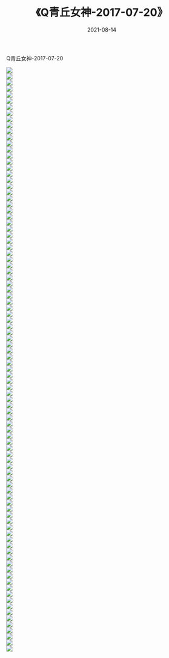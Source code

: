 ﻿---
layout: post
title:  《Q青丘女神-2017-07-20》
date:   2021-08-14
img: http://img.660000.xyz/Sharelink/网络美图/2021/Q青丘女神-2017-07-20/000.jpg
categories: [美女, 清纯, 唯美]
---

Q青丘女神-2017-07-20

  ![](http://img.660000.xyz/Sharelink/网络美图/2021/Q青丘女神-2017-07-20/001.jpg) <br> ![](http://img.660000.xyz/Sharelink/网络美图/2021/Q青丘女神-2017-07-20/002.jpg) <br> ![](http://img.660000.xyz/Sharelink/网络美图/2021/Q青丘女神-2017-07-20/003.jpg) <br> ![](http://img.660000.xyz/Sharelink/网络美图/2021/Q青丘女神-2017-07-20/004.jpg) <br> ![](http://img.660000.xyz/Sharelink/网络美图/2021/Q青丘女神-2017-07-20/005.jpg) <br> ![](http://img.660000.xyz/Sharelink/网络美图/2021/Q青丘女神-2017-07-20/006.jpg) <br> ![](http://img.660000.xyz/Sharelink/网络美图/2021/Q青丘女神-2017-07-20/007.jpg) <br> ![](http://img.660000.xyz/Sharelink/网络美图/2021/Q青丘女神-2017-07-20/008.jpg) <br> ![](http://img.660000.xyz/Sharelink/网络美图/2021/Q青丘女神-2017-07-20/009.jpg) <br> ![](http://img.660000.xyz/Sharelink/网络美图/2021/Q青丘女神-2017-07-20/010.jpg) <br> ![](http://img.660000.xyz/Sharelink/网络美图/2021/Q青丘女神-2017-07-20/011.jpg) <br> ![](http://img.660000.xyz/Sharelink/网络美图/2021/Q青丘女神-2017-07-20/012.jpg) <br> ![](http://img.660000.xyz/Sharelink/网络美图/2021/Q青丘女神-2017-07-20/013.jpg) <br> ![](http://img.660000.xyz/Sharelink/网络美图/2021/Q青丘女神-2017-07-20/014.jpg) <br> ![](http://img.660000.xyz/Sharelink/网络美图/2021/Q青丘女神-2017-07-20/015.jpg) <br> ![](http://img.660000.xyz/Sharelink/网络美图/2021/Q青丘女神-2017-07-20/016.jpg) <br> ![](http://img.660000.xyz/Sharelink/网络美图/2021/Q青丘女神-2017-07-20/017.jpg) <br> ![](http://img.660000.xyz/Sharelink/网络美图/2021/Q青丘女神-2017-07-20/018.jpg) <br> ![](http://img.660000.xyz/Sharelink/网络美图/2021/Q青丘女神-2017-07-20/019.jpg) <br> ![](http://img.660000.xyz/Sharelink/网络美图/2021/Q青丘女神-2017-07-20/020.jpg) <br> ![](http://img.660000.xyz/Sharelink/网络美图/2021/Q青丘女神-2017-07-20/021.jpg) <br> ![](http://img.660000.xyz/Sharelink/网络美图/2021/Q青丘女神-2017-07-20/022.jpg) <br> ![](http://img.660000.xyz/Sharelink/网络美图/2021/Q青丘女神-2017-07-20/023.jpg) <br> ![](http://img.660000.xyz/Sharelink/网络美图/2021/Q青丘女神-2017-07-20/024.jpg) <br> ![](http://img.660000.xyz/Sharelink/网络美图/2021/Q青丘女神-2017-07-20/025.jpg) <br> ![](http://img.660000.xyz/Sharelink/网络美图/2021/Q青丘女神-2017-07-20/026.jpg) <br> ![](http://img.660000.xyz/Sharelink/网络美图/2021/Q青丘女神-2017-07-20/027.jpg) <br> ![](http://img.660000.xyz/Sharelink/网络美图/2021/Q青丘女神-2017-07-20/028.jpg) <br> ![](http://img.660000.xyz/Sharelink/网络美图/2021/Q青丘女神-2017-07-20/029.jpg) <br> ![](http://img.660000.xyz/Sharelink/网络美图/2021/Q青丘女神-2017-07-20/030.jpg) <br> ![](http://img.660000.xyz/Sharelink/网络美图/2021/Q青丘女神-2017-07-20/031.jpg) <br> ![](http://img.660000.xyz/Sharelink/网络美图/2021/Q青丘女神-2017-07-20/032.jpg) <br> ![](http://img.660000.xyz/Sharelink/网络美图/2021/Q青丘女神-2017-07-20/033.jpg) <br> ![](http://img.660000.xyz/Sharelink/网络美图/2021/Q青丘女神-2017-07-20/034.jpg) <br> ![](http://img.660000.xyz/Sharelink/网络美图/2021/Q青丘女神-2017-07-20/035.jpg) <br> ![](http://img.660000.xyz/Sharelink/网络美图/2021/Q青丘女神-2017-07-20/036.jpg) <br> ![](http://img.660000.xyz/Sharelink/网络美图/2021/Q青丘女神-2017-07-20/037.jpg) <br> ![](http://img.660000.xyz/Sharelink/网络美图/2021/Q青丘女神-2017-07-20/038.jpg) <br> ![](http://img.660000.xyz/Sharelink/网络美图/2021/Q青丘女神-2017-07-20/039.jpg) <br> ![](http://img.660000.xyz/Sharelink/网络美图/2021/Q青丘女神-2017-07-20/040.jpg) <br> ![](http://img.660000.xyz/Sharelink/网络美图/2021/Q青丘女神-2017-07-20/041.jpg) <br> ![](http://img.660000.xyz/Sharelink/网络美图/2021/Q青丘女神-2017-07-20/042.jpg) <br> ![](http://img.660000.xyz/Sharelink/网络美图/2021/Q青丘女神-2017-07-20/043.jpg) <br> ![](http://img.660000.xyz/Sharelink/网络美图/2021/Q青丘女神-2017-07-20/044.jpg) <br> ![](http://img.660000.xyz/Sharelink/网络美图/2021/Q青丘女神-2017-07-20/045.jpg) <br> ![](http://img.660000.xyz/Sharelink/网络美图/2021/Q青丘女神-2017-07-20/046.jpg) <br> ![](http://img.660000.xyz/Sharelink/网络美图/2021/Q青丘女神-2017-07-20/047.jpg) <br> ![](http://img.660000.xyz/Sharelink/网络美图/2021/Q青丘女神-2017-07-20/048.jpg) <br> ![](http://img.660000.xyz/Sharelink/网络美图/2021/Q青丘女神-2017-07-20/049.jpg) <br> ![](http://img.660000.xyz/Sharelink/网络美图/2021/Q青丘女神-2017-07-20/050.jpg) <br> ![](http://img.660000.xyz/Sharelink/网络美图/2021/Q青丘女神-2017-07-20/051.jpg) <br> ![](http://img.660000.xyz/Sharelink/网络美图/2021/Q青丘女神-2017-07-20/052.jpg) <br> ![](http://img.660000.xyz/Sharelink/网络美图/2021/Q青丘女神-2017-07-20/053.jpg) <br> ![](http://img.660000.xyz/Sharelink/网络美图/2021/Q青丘女神-2017-07-20/054.jpg) <br> ![](http://img.660000.xyz/Sharelink/网络美图/2021/Q青丘女神-2017-07-20/055.jpg) <br> ![](http://img.660000.xyz/Sharelink/网络美图/2021/Q青丘女神-2017-07-20/056.jpg) <br> ![](http://img.660000.xyz/Sharelink/网络美图/2021/Q青丘女神-2017-07-20/057.jpg) <br> ![](http://img.660000.xyz/Sharelink/网络美图/2021/Q青丘女神-2017-07-20/058.jpg) <br> ![](http://img.660000.xyz/Sharelink/网络美图/2021/Q青丘女神-2017-07-20/059.jpg) <br> ![](http://img.660000.xyz/Sharelink/网络美图/2021/Q青丘女神-2017-07-20/060.jpg) <br> ![](http://img.660000.xyz/Sharelink/网络美图/2021/Q青丘女神-2017-07-20/061.jpg) <br> ![](http://img.660000.xyz/Sharelink/网络美图/2021/Q青丘女神-2017-07-20/062.jpg) <br> ![](http://img.660000.xyz/Sharelink/网络美图/2021/Q青丘女神-2017-07-20/063.jpg) <br> ![](http://img.660000.xyz/Sharelink/网络美图/2021/Q青丘女神-2017-07-20/064.jpg) <br> ![](http://img.660000.xyz/Sharelink/网络美图/2021/Q青丘女神-2017-07-20/065.jpg) <br> ![](http://img.660000.xyz/Sharelink/网络美图/2021/Q青丘女神-2017-07-20/066.jpg) <br> ![](http://img.660000.xyz/Sharelink/网络美图/2021/Q青丘女神-2017-07-20/067.jpg) <br> ![](http://img.660000.xyz/Sharelink/网络美图/2021/Q青丘女神-2017-07-20/068.jpg) <br> ![](http://img.660000.xyz/Sharelink/网络美图/2021/Q青丘女神-2017-07-20/069.jpg) <br> ![](http://img.660000.xyz/Sharelink/网络美图/2021/Q青丘女神-2017-07-20/070.jpg) <br> ![](http://img.660000.xyz/Sharelink/网络美图/2021/Q青丘女神-2017-07-20/071.jpg) <br> ![](http://img.660000.xyz/Sharelink/网络美图/2021/Q青丘女神-2017-07-20/072.jpg) <br> ![](http://img.660000.xyz/Sharelink/网络美图/2021/Q青丘女神-2017-07-20/073.jpg) <br> ![](http://img.660000.xyz/Sharelink/网络美图/2021/Q青丘女神-2017-07-20/074.jpg) <br> ![](http://img.660000.xyz/Sharelink/网络美图/2021/Q青丘女神-2017-07-20/075.jpg) <br> ![](http://img.660000.xyz/Sharelink/网络美图/2021/Q青丘女神-2017-07-20/076.jpg) <br> ![](http://img.660000.xyz/Sharelink/网络美图/2021/Q青丘女神-2017-07-20/077.jpg) <br> ![](http://img.660000.xyz/Sharelink/网络美图/2021/Q青丘女神-2017-07-20/078.jpg) <br> ![](http://img.660000.xyz/Sharelink/网络美图/2021/Q青丘女神-2017-07-20/079.jpg) <br> ![](http://img.660000.xyz/Sharelink/网络美图/2021/Q青丘女神-2017-07-20/080.jpg) <br> ![](http://img.660000.xyz/Sharelink/网络美图/2021/Q青丘女神-2017-07-20/081.jpg) <br> ![](http://img.660000.xyz/Sharelink/网络美图/2021/Q青丘女神-2017-07-20/082.jpg) <br> ![](http://img.660000.xyz/Sharelink/网络美图/2021/Q青丘女神-2017-07-20/083.jpg) <br> ![](http://img.660000.xyz/Sharelink/网络美图/2021/Q青丘女神-2017-07-20/084.jpg) <br> ![](http://img.660000.xyz/Sharelink/网络美图/2021/Q青丘女神-2017-07-20/085.jpg) <br> ![](http://img.660000.xyz/Sharelink/网络美图/2021/Q青丘女神-2017-07-20/086.jpg) <br> ![](http://img.660000.xyz/Sharelink/网络美图/2021/Q青丘女神-2017-07-20/087.jpg) <br> ![](http://img.660000.xyz/Sharelink/网络美图/2021/Q青丘女神-2017-07-20/088.jpg) <br> ![](http://img.660000.xyz/Sharelink/网络美图/2021/Q青丘女神-2017-07-20/089.jpg) <br> ![](http://img.660000.xyz/Sharelink/网络美图/2021/Q青丘女神-2017-07-20/090.jpg) <br> ![](http://img.660000.xyz/Sharelink/网络美图/2021/Q青丘女神-2017-07-20/091.jpg) <br> ![](http://img.660000.xyz/Sharelink/网络美图/2021/Q青丘女神-2017-07-20/092.jpg) <br> ![](http://img.660000.xyz/Sharelink/网络美图/2021/Q青丘女神-2017-07-20/093.jpg) <br> ![](http://img.660000.xyz/Sharelink/网络美图/2021/Q青丘女神-2017-07-20/094.jpg) <br> ![](http://img.660000.xyz/Sharelink/网络美图/2021/Q青丘女神-2017-07-20/095.jpg) <br> ![](http://img.660000.xyz/Sharelink/网络美图/2021/Q青丘女神-2017-07-20/096.jpg) <br>